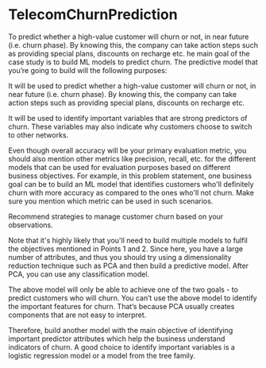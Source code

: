 # TelecomChurnPrediction
To predict whether a high-value customer will churn or not, in near future (i.e. churn phase). By knowing this, the company can take action steps such as providing special plans, discounts on recharge etc.
he main goal of the case study is to build ML models to predict churn. The predictive model that you’re going to build will the following purposes:

It will be used to predict whether a high-value customer will churn or not, in near future (i.e. churn phase). By knowing this, the company can take action steps such as providing special plans, discounts on recharge etc.

It will be used to identify important variables that are strong predictors of churn. These variables may also indicate why customers choose to switch to other networks.

Even though overall accuracy will be your primary evaluation metric, you should also mention other metrics like precision, recall, etc. for the different models that can be used for evaluation purposes based on different business objectives. For example, in this problem statement, one business goal can be to build an ML model that identifies customers who'll definitely churn with more accuracy as compared to the ones who'll not churn. Make sure you mention which metric can be used in such scenarios.

 Recommend strategies to manage customer churn based on your observations.

 

Note that it's highly likely that you'll need to build multiple models to fulfil the objectives mentioned in Points 1 and 2.  Since here, you have a large number of attributes, and thus you should try using a dimensionality reduction technique such as PCA and then build a predictive model. After PCA, you can use any classification model. 

 

The above model will only be able to achieve one of the two goals - to predict customers who will churn. You can’t use the above model to identify the important features for churn. That’s because PCA usually creates components that are not easy to interpret.

 

Therefore, build another model with the main objective of identifying important predictor attributes which help the business understand indicators of churn. A good choice to identify important variables is a logistic regression model or a model from the tree family. 
